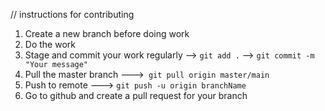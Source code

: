 // instructions for contributing 

1. Create a new branch before doing work
2. Do the work
3. Stage and commit your work regularly
   -->  ```git add .```
   --> ```git commit -m "Your message"```
4. Pull the master branch  --->``` git pull origin master/main```
5. Push to remote ---> ```git push -u origin branchName ``` 
6. Go to github and create a pull request for your branch


